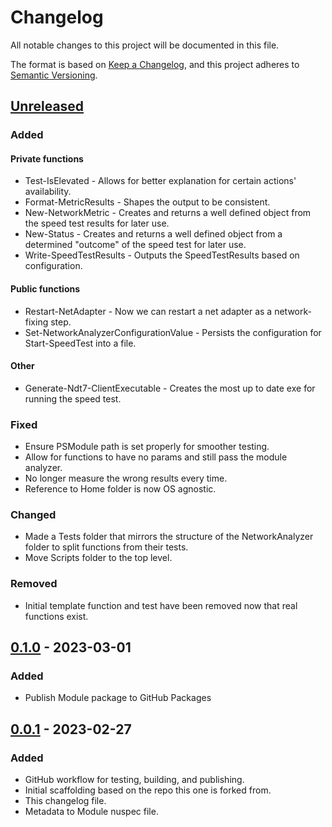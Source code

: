 # Changelog

All notable changes to this project will be documented in this file.

The format is based on [Keep a Changelog](https://keepachangelog.com/en/1.0.0), and this project adheres to [Semantic Versioning](https://semver.org/spec/v2.0.0.html).

## [Unreleased]

### Added

#### Private functions
- Test-IsElevated - Allows for better explanation for certain actions' availability.
- Format-MetricResults - Shapes the output to be consistent.
- New-NetworkMetric - Creates and returns a well defined object from the speed test results for later use.
- New-Status - Creates and returns a well defined object from a determined "outcome" of the speed test for later use.
- Write-SpeedTestResults - Outputs the SpeedTestResults based on configuration.

#### Public functions
- Restart-NetAdapter - Now we can restart a net adapter as a network-fixing step.
- Set-NetworkAnalyzerConfigurationValue - Persists the configuration for Start-SpeedTest into a file.

#### Other
- Generate-Ndt7-ClientExecutable - Creates the most up to date exe for running the speed test.

### Fixed

- Ensure PSModule path is set properly for smoother testing.
- Allow for functions to have no params and still pass the module analyzer.
- No longer measure the wrong results every time.
- Reference to Home folder is now OS agnostic.

### Changed

- Made a Tests folder that mirrors the structure of the NetworkAnalyzer folder to split functions from their tests.
- Move Scripts folder to the top level.

### Removed

- Initial template function and test have been removed now that real functions exist.

## [0.1.0] - 2023-03-01

### Added

- Publish Module package to GitHub Packages

## [0.0.1] - 2023-02-27

### Added

- GitHub workflow for testing, building, and publishing.
- Initial scaffolding based on the repo this one is forked from.
- This changelog file.
- Metadata to Module nuspec file.

[unreleased]: https://github.com/beau-witter/NetworkAnalyzer/compare/v0.1.0...HEAD
[0.1.0]: https://github.com/beau-witter/NetworkAnalyzer/releases/tag/v0.1.0
[0.0.1]: https://github.com/beau-witter/NetworkAnalyzer/releases/tag/v0.0.1
